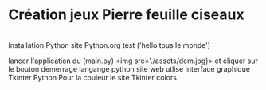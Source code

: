 <h1>Création jeux Pierre feuille ciseaux</h1>
</br>
Installation Python 
site Python.org
test ('hello tous le monde')

lancer l'application du (main.py)
<img src='./assets/dem.jpg)>
et cliquer sur le bouton demerrage
langange python 
  site web utlise 
  Interface graphique Tkinter Python
  Pour la couleur le site Tkinter colors
